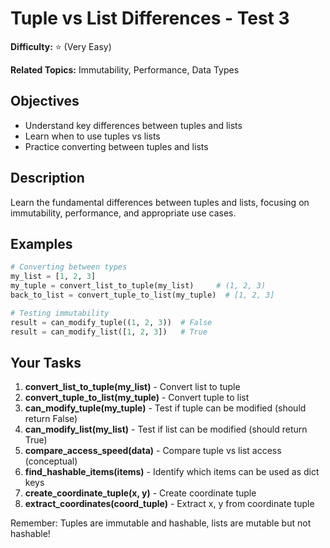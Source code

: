 # Tuple vs List Differences - Test 3

**Difficulty:** ⭐ (Very Easy)

**Related Topics:** Immutability, Performance, Data Types

## Objectives

- Understand key differences between tuples and lists
- Learn when to use tuples vs lists
- Practice converting between tuples and lists

## Description

Learn the fundamental differences between tuples and lists, focusing on immutability, performance, and appropriate use cases.

## Examples

```python
# Converting between types
my_list = [1, 2, 3]
my_tuple = convert_list_to_tuple(my_list)     # (1, 2, 3)
back_to_list = convert_tuple_to_list(my_tuple)  # [1, 2, 3]

# Testing immutability
result = can_modify_tuple((1, 2, 3))  # False
result = can_modify_list([1, 2, 3])   # True
```

## Your Tasks

1. **convert_list_to_tuple(my_list)** - Convert list to tuple
2. **convert_tuple_to_list(my_tuple)** - Convert tuple to list
3. **can_modify_tuple(my_tuple)** - Test if tuple can be modified (should return False)
4. **can_modify_list(my_list)** - Test if list can be modified (should return True)
5. **compare_access_speed(data)** - Compare tuple vs list access (conceptual)
6. **find_hashable_items(items)** - Identify which items can be used as dict keys
7. **create_coordinate_tuple(x, y)** - Create coordinate tuple
8. **extract_coordinates(coord_tuple)** - Extract x, y from coordinate tuple

Remember: Tuples are immutable and hashable, lists are mutable but not hashable!

